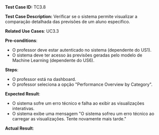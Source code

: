 **Test Case ID:** TC3.8

**Test Case Description:** Verificar se o sistema permite visualizar a comparação detalhada das previsões de um aluno específico.

**Related Use Cases**: UC3.3

**Pre-conditions**:
- O professor deve estar autenticado no sistema (dependente do US1). 
- O sistema deve ter acesso às previsões geradas pelo modelo de Machine Learning (dependente do US6).

**Steps**:
- O professor está na dashboard.
- O professor seleciona a opção "Performance Overview by Category".

**Expected Result**:
- O sistema sofre um erro técnico e falha ao exibir as visualizações interativas.
- O sistema exibe uma mensagem "O sistema sofreu um erro técnico ao carregar as visualizações. Tente novamente mais tarde."

**Actual Result**: